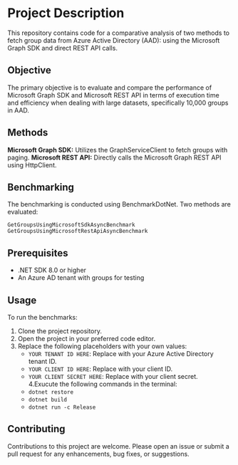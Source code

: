 # Project Description

This repository contains code for a comparative analysis of two methods to fetch group data from Azure Active Directory (AAD): using the Microsoft Graph SDK and direct REST API calls.


## Objective

The primary objective is to evaluate and compare the performance of Microsoft Graph SDK and Microsoft REST API in terms of execution time and efficiency when dealing with large datasets, specifically 10,000 groups in AAD.


## Methods

**Microsoft Graph SDK:** Utilizes the GraphServiceClient to fetch groups with paging.
**Microsoft REST API:** Directly calls the Microsoft Graph REST API using HttpClient.

## Benchmarking

The benchmarking is conducted using BenchmarkDotNet. Two methods are evaluated:

`GetGroupsUsingMicrosoftSdkAsyncBenchmark`
`GetGroupsUsingMicrosoftRestApiAsyncBenchmark`

## Prerequisites
- .NET SDK 8.0 or higher
- An Azure AD tenant with groups for testing

## Usage

To run the benchmarks:

1. Clone the project repository.
2. Open the project in your preferred code editor.
3. Replace the following placeholders with your own values:
   - `YOUR TENANT ID HERE`: Replace with your Azure Active Directory tenant ID.
   - `YOUR CLIENT ID HERE`: Replace with your client ID.
   - `YOUR CLIENT SECRET HERE`: Replace with your client secret.																
4.Exucute the following commands in the terminal:
   - `dotnet restore`
   - `dotnet build`
   - `dotnet run -c Release`


## Contributing

Contributions to this project are welcome. Please open an issue or submit a pull request for any enhancements, bug fixes, or suggestions.